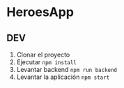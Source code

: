 # HeroesApp

## DEV

1. Clonar el proyecto
2. Ejecutar ```npm install```
3. Levantar backend ```npm run backend```
4. Levantar la aplicación ```npm start```
